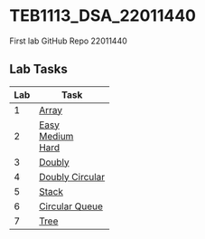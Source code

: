 # TEB1113_DSA_22011440
First lab GitHub Repo
22011440 

## Lab Tasks

|Lab|Task|
|---|----|
|1|[Array](https://github.com/sirajrafi/TEB1113_DSA_22011440/blob/4377b878c6399ac2baa1e0f39b368a5eebf615ad/Lab%201/22011440_muhammad_L1.cpp)|
|2|[Easy](https://github.com/sirajrafi/TEB1113_DSA_22011440/blob/4377b878c6399ac2baa1e0f39b368a5eebf615ad/Lab%202/22011440_muhammad_L2_easy.cpp)<br>[Medium](https://github.com/sirajrafi/TEB1113_DSA_22011440/blob/4377b878c6399ac2baa1e0f39b368a5eebf615ad/Lab%202/22011440_muhammad_L2_medium.cpp)<br>[Hard](https://github.com/sirajrafi/TEB1113_DSA_22011440/blob/4377b878c6399ac2baa1e0f39b368a5eebf615ad/Lab%202/22011440_muhammad_L2_hard.cpp)|
|3|[Doubly](https://github.com/sirajrafi/TEB1113_DSA_22011440/blob/main/Lab%203/Doubly.cpp)|<br>[Singly](https://github.com/sirajrafi/TEB1113_DSA_22011440/blob/main/Lab%203/Singly.cpp)|
|4|[Doubly Circular](https://github.com/sirajrafi/TEB1113_DSA_22011440/blob/main/Lab%204/DoublyCircular.cpp)|<br>[Singly Circular](https://github.com/sirajrafi/TEB1113_DSA_22011440/blob/main/Lab%204/SinglyCircular.cpp)|
|5|[Stack](https://github.com/sirajrafi/TEB1113_DSA_22011440/blob/main/Lab%205/Stack.cpp)|
|6|[Circular Queue](https://github.com/sirajrafi/TEB1113_DSA_22011440/blob/main/Lab%206/CircularQueue.cpp)|<br>[Queue](https://github.com/sirajrafi/TEB1113_DSA_22011440/blob/main/Lab%206/Queue.cpp)|
|7|[Tree](https://github.com/sirajrafi/TEB1113_DSA_22011440/blob/main/Lab%207/Tree.cpp)|


